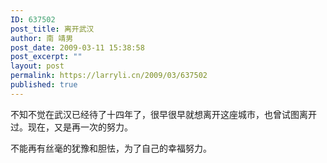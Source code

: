 ```yaml
---
ID: 637502
post_title: 离开武汉
author: 南 靖男
post_date: 2009-03-11 15:38:58
post_excerpt: ""
layout: post
permalink: https://larryli.cn/2009/03/637502
published: true
---
```

<p>不知不觉在武汉已经待了十四年了，很早很早就想离开这座城市，也曾试图离开过。现在，又是再一次的努力。</p>  <p>不能再有丝毫的犹豫和胆怯，为了自己的幸福努力。</p>